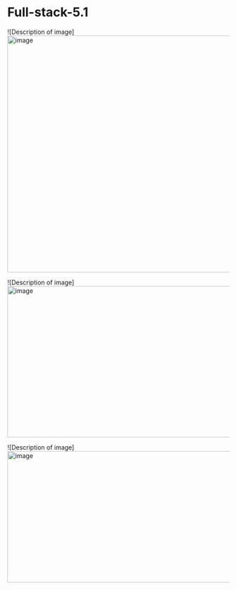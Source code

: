 # Full-stack-5.1

![Description of image]<img width="731" height="537" alt="image" src="https://github.com/user-attachments/assets/c84bfc29-a210-4132-8255-d308b9dfafb5" />


![Description of image]<img width="787" height="343" alt="image" src="https://github.com/user-attachments/assets/b8c9581c-3d65-43b8-a05d-be03c6e79df1" />


![Description of image]<img width="793" height="298" alt="image" src="https://github.com/user-attachments/assets/68e03d65-9963-46a9-90a5-a0c45edcd815" />
